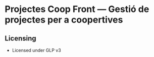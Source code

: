 # Projectes Coop Front  — Gestió de projectes per a coopertives
## Licensing
- Licensed under GLP v3
